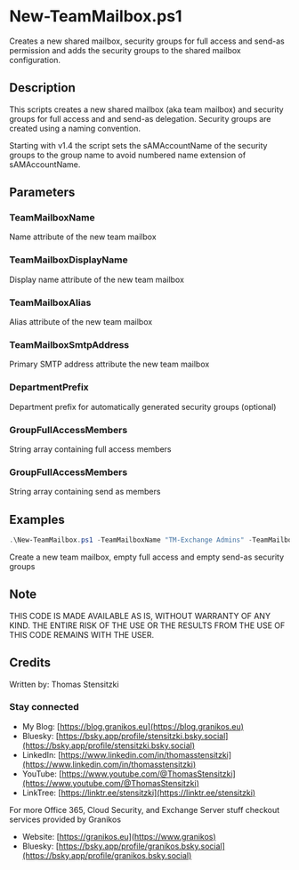 # New-TeamMailbox.ps1

Creates a new shared mailbox, security groups for full access and send-as permission and adds the security groups to the shared mailbox configuration.

## Description

This scripts creates a new shared mailbox (aka team mailbox) and security groups for full access and and send-as delegation. Security groups are created using a naming convention.

Starting with v1.4 the script sets the sAMAccountName of the security groups to the group name to avoid numbered name extension of sAMAccountName.

## Parameters

### TeamMailboxName

Name attribute of the new team mailbox

### TeamMailboxDisplayName

Display name attribute of the new team mailbox

### TeamMailboxAlias

Alias attribute of the new team mailbox

### TeamMailboxSmtpAddress

Primary SMTP address attribute the new team mailbox

### DepartmentPrefix

Department prefix for automatically generated security groups (optional)

### GroupFullAccessMembers

String array containing full access members

### GroupFullAccessMembers

String array containing send as members

## Examples

``` PowerShell
.\New-TeamMailbox.ps1 -TeamMailboxName "TM-Exchange Admins" -TeamMailboxDisplayName "Exchange Admins" -TeamMailboxAlias "TM-ExchangeAdmins" -TeamMailboxSmtpAddress "ExchangeAdmins@mcsmemail.de" -DepartmentPrefix "IT"
```

Create a new team mailbox, empty full access and empty send-as security groups

## Note

THIS CODE IS MADE AVAILABLE AS IS, WITHOUT WARRANTY OF ANY KIND. THE ENTIRE
RISK OF THE USE OR THE RESULTS FROM THE USE OF THIS CODE REMAINS WITH THE USER.

## Credits

Written by: Thomas Stensitzki

### Stay connected

- My Blog: [https://blog.granikos.eu](https://blog.granikos.eu)
- Bluesky: [https://bsky.app/profile/stensitzki.bsky.social](https://bsky.app/profile/stensitzki.bsky.social)
- LinkedIn: [https://www.linkedin.com/in/thomasstensitzki](https://www.linkedin.com/in/thomasstensitzki)
- YouTube: [https://www.youtube.com/@ThomasStensitzki](https://www.youtube.com/@ThomasStensitzki)
- LinkTree: [https://linktr.ee/stensitzki](https://linktr.ee/stensitzki)

For more Office 365, Cloud Security, and Exchange Server stuff checkout services provided by Granikos

- Website: [https://granikos.eu](https://www.granikos)
- Bluesky: [https://bsky.app/profile/granikos.bsky.social](https://bsky.app/profile/granikos.bsky.social)